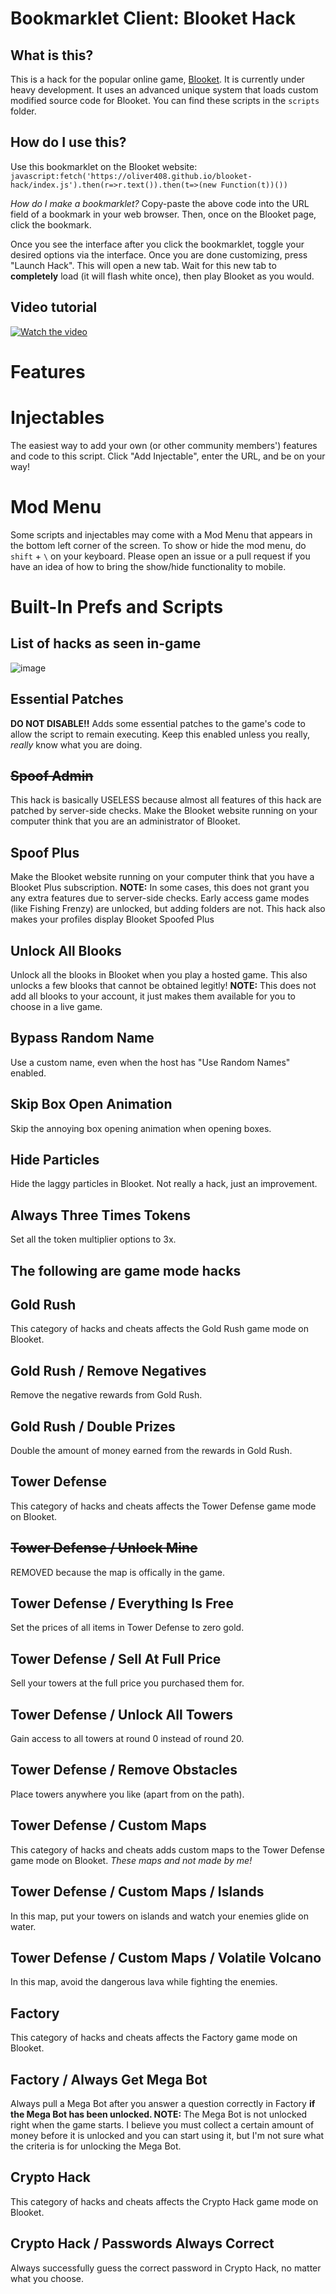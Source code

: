 # Bookmarklet Client: Blooket Hack

## What is this?

This is a hack for the popular online game, [Blooket](https://www.blooket.com). It is currently under heavy development. It uses an advanced unique system that loads custom modified source code for Blooket. You can find these scripts in the `scripts` folder.

## How do I use this?

Use this bookmarklet on the Blooket website:
`javascript:fetch('https://oliver408.github.io/blooket-hack/index.js').then(r=>r.text()).then(t=>(new Function(t))())`

*How do I make a bookmarklet?*
Copy-paste the above code into the URL field of a bookmark in your web browser. Then, once on the Blooket page, click the bookmark.

Once you see the interface after you click the bookmarklet, toggle your desired options via the interface. Once you are done customizing, press "Launch Hack". This will open a new tab. Wait for this new tab to **completely** load (it will flash white once), then play Blooket as you would.

## Video tutorial
[![Watch the video](![image](https://user-images.githubusercontent.com/75344601/135567178-e60c9b2e-87c3-4e58-972e-7ea7abfd6c54.png)
)](https://streamable.com/vdg7xf)

# Features

# Injectables
The easiest way to add your own (or other community members') features and code to this script. Click "Add Injectable", enter the URL, and be on your way!

# Mod Menu
Some scripts and injectables may come with a Mod Menu that appears in the bottom left corner of the screen. To show or hide the mod menu, do `shift` + `\` on your keyboard. Please open an issue or a pull request if you have an idea of how to bring the show/hide functionality to mobile.

# Built-In Prefs and Scripts

## List of hacks as seen in-game
![image](https://user-images.githubusercontent.com/75344601/135566970-17c16a66-93ff-44ab-b25e-74cf74b29345.png)

## Essential Patches
**DO NOT DISABLE!!** Adds some essential patches to the game's code to allow the script to remain executing. Keep this enabled unless you really, *really* know what you are doing.

## ~~Spoof Admin~~
This hack is basically USELESS because almost all features of this hack are patched by server-side checks. Make the Blooket website running on your computer think that you are an administrator of Blooket.

## Spoof Plus
Make the Blooket website running on your computer think that you have a Blooket Plus subscription. **NOTE:** In some cases, this does not grant you any extra features due to server-side checks. Early access game modes (like Fishing Frenzy) are unlocked, but adding folders are not. This hack also makes your profiles display Blooket Spoofed Plus
  
## Unlock All Blooks
Unlock all the blooks in Blooket when you play a hosted game. This also unlocks a few blooks that cannot be obtained legitly! **NOTE:** This does not add all blooks to your account, it just makes them available for you to choose in a live game.

## Bypass Random Name
Use a custom name, even when the host has "Use Random Names" enabled.

## Skip Box Open Animation
Skip the annoying box opening animation when opening boxes.

## Hide Particles
Hide the laggy particles in Blooket. Not really a hack, just an improvement.

## Always Three Times Tokens
Set all the token multiplier options to 3x.
  
## The following are game mode hacks
  
## Gold Rush
This category of hacks and cheats affects the Gold Rush game mode on Blooket.

## Gold Rush / Remove Negatives
Remove the negative rewards from Gold Rush.

## Gold Rush / Double Prizes
Double the amount of money earned from the rewards in Gold Rush.

## Tower Defense
This category of hacks and cheats affects the Tower Defense game mode on Blooket.

## ~~Tower Defense / Unlock Mine~~
REMOVED because the map is offically in the game.

## Tower Defense / Everything Is Free
Set the prices of all items in Tower Defense to zero gold.

## Tower Defense / Sell At Full Price
Sell your towers at the full price you purchased them for.

## Tower Defense / Unlock All Towers
Gain access to all towers at round 0 instead of round 20.

## Tower Defense / Remove Obstacles
Place towers anywhere you like (apart from on the path).

## Tower Defense / Custom Maps
This category of hacks and cheats adds custom maps to the Tower Defense game mode on Blooket. *These maps and not made by me!*

## Tower Defense / Custom Maps / Islands
In this map, put your towers on islands and watch your enemies glide on water.

## Tower Defense / Custom Maps / Volatile Volcano
In this map, avoid the dangerous lava while fighting the enemies. 

## Factory
This category of hacks and cheats affects the Factory game mode on Blooket.

## Factory / Always Get Mega Bot
Always pull a Mega Bot after you answer a question correctly in Factory **if the Mega Bot has been unlocked. NOTE:** The Mega Bot is not unlocked right when the game starts. I believe you must collect a certain amount of money before it is unlocked and you can start using it, but I'm not sure what the criteria is for unlocking the Mega Bot.

## Crypto Hack
This category of hacks and cheats affects the Crypto Hack game mode on Blooket.

## Crypto Hack / Passwords Always Correct
Always successfully guess the correct password in Crypto Hack, no matter what you choose.
